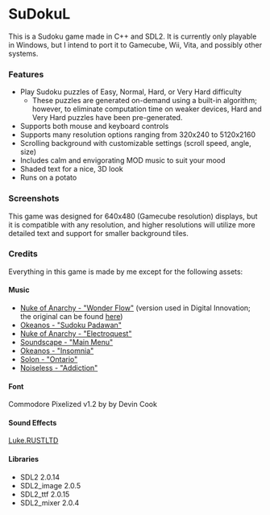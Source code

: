 # SuDokuL
This is a Sudoku game made in C++ and SDL2. It is currently only playable in Windows, but I intend to port it to Gamecube, Wii, Vita, and possibly other systems.

### Features
- Play Sudoku puzzles of Easy, Normal, Hard, or Very Hard difficulty
  - These puzzles are generated on-demand using a built-in algorithm; however, to eliminate computation time on weaker devices, Hard and Very Hard puzzles have been pre-generated.
- Supports both mouse and keyboard controls
- Supports many resolution options ranging from 320x240 to 5120x2160
- Scrolling background with customizable settings (scroll speed, angle, size)
- Includes calm and envigorating MOD music to suit your mood
- Shaded text for a nice, 3D look
- Runs on a potato

### Screenshots
This game was designed for 640x480 (Gamecube resolution) displays, but it is compatible with any resolution, and higher resolutions will utilize more detailed text and support for smaller background tiles.

### Credits
Everything in this game is made by me except for the following assets:

#### Music
- [Nuke of Anarchy - "Wonder Flow"](http://modarchive.org/index.php?request=view_by_moduleid&query=38132) (version used in Digital Innovation; the original can be found [here](http://modarchive.org/index.php?request=view_by_moduleid&query=133262))
- [Okeanos - "Sudoku Padawan"](http://modarchive.org/index.php?request=view_by_moduleid&query=64812)
- [Nuke of Anarchy - "Electroquest"](http://modarchive.org/index.php?request=view_by_moduleid&query=41515)
- [Soundscape - "Main Menu"](http://modarchive.org/index.php?request=view_by_moduleid&query=49158)
- [Okeanos - "Insomnia"](http://modarchive.org/index.php?request=view_by_moduleid&query=45908)
- [Solon - "Ontario"](http://modarchive.org/index.php?request=view_by_moduleid&query=128908)
- [Noiseless - "Addiction"](http://modarchive.org/index.php?request=view_by_moduleid&query=32912)

#### Font
Commodore Pixelized v1.2 by by Devin Cook

#### Sound Effects
[Luke.RUSTLTD](https://opengameart.org/users/lukerustltd)

#### Libraries
- SDL2 2.0.14
- SDL2_image 2.0.5
- SDL2_ttf 2.0.15
- SDL2_mixer 2.0.4
